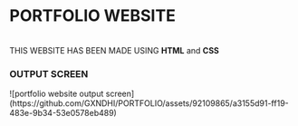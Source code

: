 <h1>PORTFOLIO WEBSITE</h1>
<br>
THIS WEBSITE HAS BEEN MADE USING <strong>HTML</strong> and <strong>CSS</strong>
 
<h3>OUTPUT SCREEN</h3>
 
![portfolio website output screen](https://github.com/GXNDHI/PORTFOLIO/assets/92109865/a3155d91-ff19-483e-9b34-53e0578eb489)
